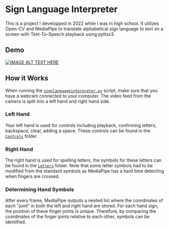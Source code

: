 # Sign Language Interpreter

This is a project I developped in 2022 while I was in high school. It utilizes Open-CV and MediaPipe to translate alphabetical sign language to text on a screen with Text-To-Speech playback using pyttsx3. 

## Demo

[![IMAGE ALT TEXT HERE](https://img.youtube.com/vi/RDK9m6hkhY0/0.jpg)](https://youtu.be/RDK9m6hkhY0)

## How it Works
When running the [`signlanguageinterpreter.py`](signlanguageinterpreter.py) script, make sure that you have a webcam connected to your computer. The video feed from the camera is split into a left hand and right hand side.

### Left Hand

Your left hand is used for controls including playback, confirming letters, backspace, clear, adding a space. These controls can be found in the [`Controls`](Controls) folder. 

### Right Hand

The right hand is used for spelling letters, the symbols for these letters can be found in the [`Letters`](Letters) folder. Note that some letter symbols had to be modified from the standard symbols as MediaPipe has a hard time detecting when fingers are crossed.

### Determining Hand Symbols

After every frame, MediaPipe outputs a nested list where the coordinates of each "joint" in both the left and right hand are stored. For each hand sign, the position of these finger joints is unique. Therefore, by comparing the coordinates of the finger joints relative to each other, symbols can be identified. 
